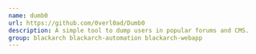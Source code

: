 ```yaml
---
name: dumb0
url: https://github.com/0verl0ad/Dumb0
description: A simple tool to dump users in popular forums and CMS.
group: blackarch blackarch-automation blackarch-webapp
---
```

